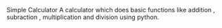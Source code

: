 Simple Calculator
A calculator which does basic functions like addition , subraction , multiplication and division using python.
